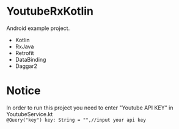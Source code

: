 # YoutubeRxKotlin

Android example project.

* Kotlin
* RxJava
* Retrofit
* DataBinding
* Daggar2

# Notice
In order to run this project you need to enter "Youtube API KEY" in YoutubeService.kt  
`@Query("key") key: String = "",//input your api key`
